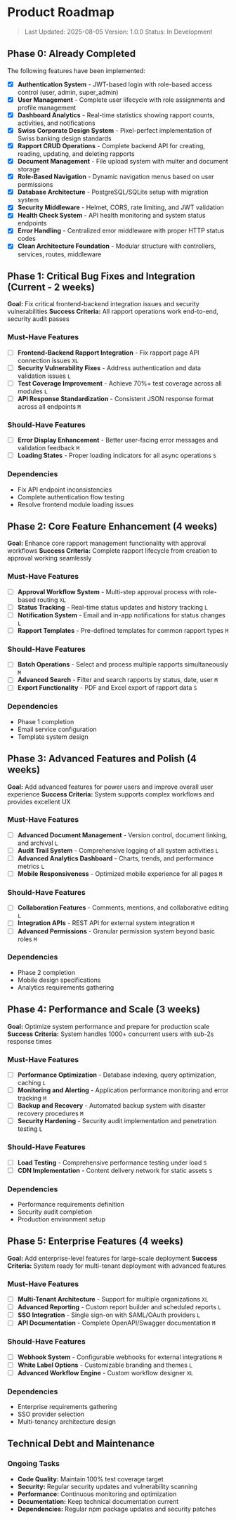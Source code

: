 # Product Roadmap

> Last Updated: 2025-08-05
> Version: 1.0.0
> Status: In Development

## Phase 0: Already Completed

The following features have been implemented:

- [x] **Authentication System** - JWT-based login with role-based access control (user, admin, super_admin)
- [x] **User Management** - Complete user lifecycle with role assignments and profile management
- [x] **Dashboard Analytics** - Real-time statistics showing rapport counts, activities, and notifications
- [x] **Swiss Corporate Design System** - Pixel-perfect implementation of Swiss banking design standards
- [x] **Rapport CRUD Operations** - Complete backend API for creating, reading, updating, and deleting rapports
- [x] **Document Management** - File upload system with multer and document storage
- [x] **Role-Based Navigation** - Dynamic navigation menus based on user permissions
- [x] **Database Architecture** - PostgreSQL/SQLite setup with migration system
- [x] **Security Middleware** - Helmet, CORS, rate limiting, and JWT validation
- [x] **Health Check System** - API health monitoring and system status endpoints
- [x] **Error Handling** - Centralized error middleware with proper HTTP status codes
- [x] **Clean Architecture Foundation** - Modular structure with controllers, services, routes, middleware

## Phase 1: Critical Bug Fixes and Integration (Current - 2 weeks)

**Goal:** Fix critical frontend-backend integration issues and security vulnerabilities
**Success Criteria:** All rapport operations work end-to-end, security audit passes

### Must-Have Features

- [ ] **Frontend-Backend Rapport Integration** - Fix rapport page API connection issues `XL`
- [ ] **Security Vulnerability Fixes** - Address authentication and data validation issues `L`
- [ ] **Test Coverage Improvement** - Achieve 70%+ test coverage across all modules `L`
- [ ] **API Response Standardization** - Consistent JSON response format across all endpoints `M`

### Should-Have Features

- [ ] **Error Display Enhancement** - Better user-facing error messages and validation feedback `M`
- [ ] **Loading States** - Proper loading indicators for all async operations `S`

### Dependencies

- Fix API endpoint inconsistencies
- Complete authentication flow testing
- Resolve frontend module loading issues

## Phase 2: Core Feature Enhancement (4 weeks)

**Goal:** Enhance core rapport management functionality with approval workflows
**Success Criteria:** Complete rapport lifecycle from creation to approval working seamlessly

### Must-Have Features

- [ ] **Approval Workflow System** - Multi-step approval process with role-based routing `XL`
- [ ] **Status Tracking** - Real-time status updates and history tracking `L`
- [ ] **Notification System** - Email and in-app notifications for status changes `L`
- [ ] **Rapport Templates** - Pre-defined templates for common rapport types `M`

### Should-Have Features

- [ ] **Batch Operations** - Select and process multiple rapports simultaneously `M`
- [ ] **Advanced Search** - Filter and search rapports by status, date, user `M`
- [ ] **Export Functionality** - PDF and Excel export of rapport data `S`

### Dependencies

- Phase 1 completion
- Email service configuration
- Template system design

## Phase 3: Advanced Features and Polish (4 weeks)

**Goal:** Add advanced features for power users and improve overall user experience
**Success Criteria:** System supports complex workflows and provides excellent UX

### Must-Have Features

- [ ] **Advanced Document Management** - Version control, document linking, and archival `L`
- [ ] **Audit Trail System** - Comprehensive logging of all system activities `L`
- [ ] **Advanced Analytics Dashboard** - Charts, trends, and performance metrics `L`
- [ ] **Mobile Responsiveness** - Optimized mobile experience for all pages `M`

### Should-Have Features

- [ ] **Collaboration Features** - Comments, mentions, and collaborative editing `L`
- [ ] **Integration APIs** - REST API for external system integration `M`
- [ ] **Advanced Permissions** - Granular permission system beyond basic roles `M`

### Dependencies

- Phase 2 completion
- Mobile design specifications
- Analytics requirements gathering

## Phase 4: Performance and Scale (3 weeks)

**Goal:** Optimize system performance and prepare for production scale
**Success Criteria:** System handles 1000+ concurrent users with sub-2s response times

### Must-Have Features

- [ ] **Performance Optimization** - Database indexing, query optimization, caching `L`
- [ ] **Monitoring and Alerting** - Application performance monitoring and error tracking `M`
- [ ] **Backup and Recovery** - Automated backup system with disaster recovery procedures `M`
- [ ] **Security Hardening** - Security audit implementation and penetration testing `L`

### Should-Have Features

- [ ] **Load Testing** - Comprehensive performance testing under load `S`
- [ ] **CDN Implementation** - Content delivery network for static assets `S`

### Dependencies

- Performance requirements definition
- Security audit completion
- Production environment setup

## Phase 5: Enterprise Features (4 weeks)

**Goal:** Add enterprise-level features for large-scale deployment
**Success Criteria:** System ready for multi-tenant deployment with advanced features

### Must-Have Features

- [ ] **Multi-Tenant Architecture** - Support for multiple organizations `XL`
- [ ] **Advanced Reporting** - Custom report builder and scheduled reports `L`
- [ ] **SSO Integration** - Single sign-on with SAML/OAuth providers `L`
- [ ] **API Documentation** - Complete OpenAPI/Swagger documentation `M`

### Should-Have Features

- [ ] **Webhook System** - Configurable webhooks for external integrations `M`
- [ ] **White Label Options** - Customizable branding and themes `L`
- [ ] **Advanced Workflow Engine** - Custom workflow designer `XL`

### Dependencies

- Enterprise requirements gathering
- SSO provider selection
- Multi-tenancy architecture design

## Technical Debt and Maintenance

### Ongoing Tasks
- **Code Quality:** Maintain 100% test coverage target
- **Security:** Regular security updates and vulnerability scanning
- **Performance:** Continuous monitoring and optimization
- **Documentation:** Keep technical documentation current
- **Dependencies:** Regular npm package updates and security patches